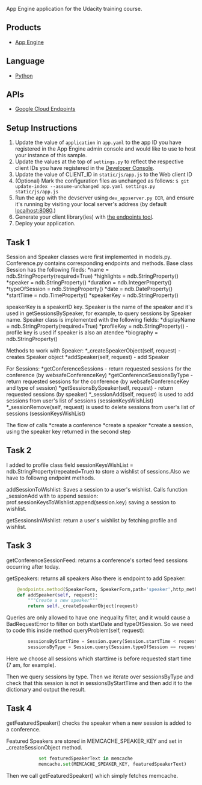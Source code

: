 App Engine application for the Udacity training course.

## Products
- [App Engine][1]

## Language
- [Python][2]

## APIs
- [Google Cloud Endpoints][3]

## Setup Instructions
1. Update the value of `application` in `app.yaml` to the app ID you
   have registered in the App Engine admin console and would like to use to host
   your instance of this sample.
2. Update the values at the top of `settings.py` to
   reflect the respective client IDs you have registered in the
   [Developer Console][4].
3. Update the value of CLIENT_ID in `static/js/app.js` to the Web client ID
4. (Optional) Mark the configuration files as unchanged as follows:
   `$ git update-index --assume-unchanged app.yaml settings.py static/js/app.js`
5. Run the app with the devserver using `dev_appserver.py DIR`, and ensure it's running by visiting
   your local server's address (by default [localhost:8080][5].)
6. Generate your client library(ies) with [the endpoints tool][6].
7. Deploy your application.

## Task 1
Session and Speaker classes were first implemented in models.py. Conference.py contains corresponding endpoints and methods.
Base class Session has the following fileds:
    *name            = ndb.StringProperty(required=True) 
    *highlights      = ndb.StringProperty()
    *speaker         = ndb.StringProperty()
    *duration        = ndb.IntegerProperty()
    *typeOfSession   = ndb.StringProperty()
    *date            = ndb.DateProperty()
    *startTime       = ndb.TimeProperty()
    *speakerKey      = ndb.StringProperty()
    
speakerKey is a speakerID key. Speaker is the name of the speaker and it's used in getSessionsBySpeaker, for example, to query sessions by Speaker name.
Speaker class is implemented with the following fields:
    *displayName = ndb.StringProperty(required=True)
    *profileKey = ndb.StringProperty() - profile key is used if speaker is also an atendee
    *biography = ndb.StringProperty()
    
Methods to work with Speaker:
    *_createSpeakerObject(self, request) - creates Speaker object
    *addSpeaker(self, request) - add Speaker
    
For Sessions:
    *getConferenceSessions - return requested sessions for the conference (by websafeConferenceKey)
    *getConferenceSessionsByType - return requested sessions for the conference (by websafeConferenceKey and type of session)
    *getSessionsBySpeaker(self, request) - return requested sessions (by speaker)
    *_sessionAdd(self, request) is used to add sessions from user's list of sessions (sessionKeysWishList)
    *_sessionRemove(self, request) is used to delete sessions from user's list of sessions (sessionKeysWishList)
    
The flow of calls
    *create a conference
    *create a speaker
    *create a session, using the speaker key returned in the second step
## Task 2
I added to profile class field sessionKeysWishList = ndb.StringProperty(repeated=True) to store a wishlist of sessions.Also we have to followng endpoint methods.

addSessionToWishlist: Saves a session to a user's wishlist.
Calls function _sessionAdd with to append session: prof.sessionKeysToWishlist.append(session.key) saving a session to wishlist.

getSessionsInWishlist: return a user's wishlist by fetching profile and wishlist.

## Task 3
getConferenceSessionFeed: returns a conference's sorted feed sessions occurring after today.

getSpeakers: returns all speakers
Also there is endpoint to add Speaker:
```python
    @endpoints.method(SpeakerForm, SpeakerForm,path='speaker',http_method='POST', name='addSpeaker')
    def addSpeaker(self, request):
        """Create a new speaker"""
        return self._createSpeakerObject(request)
```

Queries are only allowed to have one inequality filter, and it would cause a BadRequestError to filter on both startDate and typeOfSession.
So we need to code this inside method queryProblem(self, request):
```python
        sessionsByStartTime = Session.query(Session.startTime < request.startTime)
        sessionsByType = Session.query(Session.typeOfSession == request.typeOfSession)
```
Here we choose all sessions which starttime is before requested start time (7 am, for example).

Then we query sessions by type. Then we iterate over sessionsByType and check that this session is not in sessionsByStartTime and then add it to the dictionary and output the result.

## Task 4
getFeaturedSpeaker() checks the speaker when a new session is added to a conference.

Featured Speakers are stored in MEMCACHE_SPEAKER_KEY and set in _createSessionObject method.
```python
            set featuredSpeakerText in memcache
            memcache.set(MEMCACHE_SPEAKER_KEY, featuredSpeakerText)
```
Then we call getFeaturedSpeaker() which simply fetches memcache.

[1]: https://developers.google.com/appengine
[2]: http://python.org
[3]: https://developers.google.com/appengine/docs/python/endpoints/
[4]: https://console.developers.google.com/
[5]: https://localhost:8080/
[6]: https://developers.google.com/appengine/docs/python/endpoints/endpoints_tool
